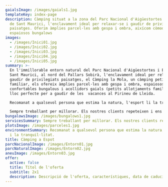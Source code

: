 ```yaml
---
gaialsImage: /images/gaials1.jpg
templateKey: index-page
description: Càmping situat a la zona del Parc Nacional d'Aigüestortes i Estany
  de Sant Maurici, l'enclavament ideal per relaxar-se i gaudir de privilegiats
  paisatges. Oferim àmplies parcel·les amb gespa i ombra, aixícom còmodes i
  espaiosos bungalows
images:
  - /images/Inici01.jpg
  - /images/Inici02.jpg
  - /images/Inici03.jpg
  - /images/Inici04.jpg
  - /images/Inici05.jpg
summary: >-
  En l'immillorable entorn natural del Parc Nacional d'Aigüestortes i Estany de
  Sant Maurici, al nord del Pallars Sobirà, l'enclavament ideal per relaxar-se i
  gaudir de privilegiats paisatges, el Càmping la Mola, un càmping petit i
  familiar, els ofereix àmplies parcel·les amb gespa i ombra, espaiosos i
  confortables bungalous i acollidors gaials (petits allotjaments familiars), un
  lloc perfecte per a gaudir de les  vacances al Pirineu de Lleida.

  Recomanat a qualsevol persona que estima la natura, l'esport li la tranquil·litat.

  Sempre treballant per millorar. Els nostres clients repeteixen i ens recomanen.
bungalowsImage: /images/bungalows1.jpg
servicesSummary: Sempre treballant per millorar. Els nostres clients repeteixen i ens recomanen.
plotsImage: /images/parceles1.jpg
environmentSummary: Recomanat a qualsevol persona que estima la natura, l'esport
  i la tranquil·litat.
title: Càmping a Espot
parcNacionalImage: /images/Entorn01.jpg
parcNaturalImage: /images/Entorn02.jpg
aneuImage: /images/Entorn03.jpg
offer:
  active: false
  title: Títol de l'oferta
  subtitle: 2x1
  description: Descripció de l'oferta, característiques, data de caducitat, etc...1
---
```

